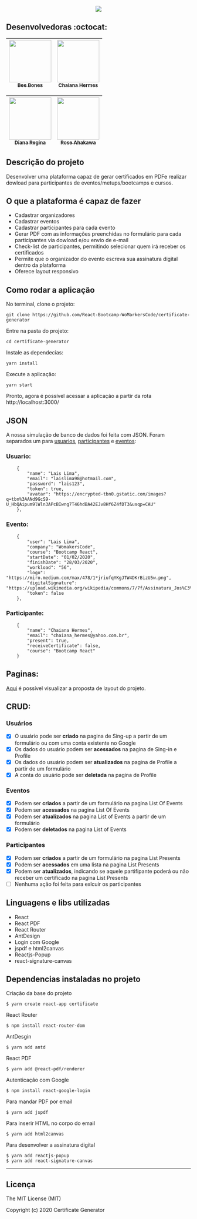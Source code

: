 <p align="center">
  <img src="https://user-images.githubusercontent.com/46378210/79054531-f2f00980-7c1b-11ea-81ca-fa7ef7196566.png">
</p>

## Desenvolvedoras :octocat:

[<img src="https://avatars2.githubusercontent.com/u/40778029?s=400&u=0ff80f01d3cb66b2af110aea5d30701d8ac6b6ec&v=4" width=115><br><sub>Bee Bones</sub>](https://github.com/beebones) |[<img src="https://media-exp1.licdn.com/dms/image/C4E03AQGE1Yb8mAu4_A/profile-displayphoto-shrink_200_200/0?e=1592438400&v=beta&t=-ANjM-l29GR6AVf_OxXkfk7NH424lVgJmjQIgIos2Ck" width=115><br><sub>Chaiana Hermes</sub>](https://github.com/chaihermes) | 
| :---: | :---:

| [<img src="https://avatars2.githubusercontent.com/u/46378210?s=400&u=071f7791bb03f8e102d835bdb9c2f0d3d24e8a34&v=4" width=115><br><sub>Diana Regina</sub>](https://github.com/Diana-ops) | [<img src="https://avatars0.githubusercontent.com/u/56303576?s=400&u=b3afc995a8a4a0a5b0af9ff64e4953c907927f23&v=4" width=115><br><sub>Rose Ahakawa</sub>](https://github.com/ahakawa) |
| :---: | :---:

## Descrição do projeto

Desenvolver uma plataforma capaz de gerar certificados em PDFe  realizar dowload para participantes de eventos/metups/bootcamps e cursos.

## O que a plataforma é capaz de fazer

- Cadastrar organizadores 
- Cadastrar eventos 
- Cadastrar participantes para cada evento
- Gerar PDF com as informações preenchidas no formulário para cada participantes via dowload e/ou envio de e-mail 
- Check-list de participantes, permitindo selecionar quem irá receber os certificados 
- Permite que o organizador do evento escreva sua assinatura digital dentro da plataforma
- Oferece layout responsivo 

## Como rodar a aplicação

No terminal, clone o projeto: 

```
git clone https://github.com/React-Bootcamp-WoMarkersCode/certificate-generator
```

Entre na pasta do projeto:  

```
cd certificate-generator
```

Instale as dependecias:

```
yarn install
```

Execute a aplicação:

```
yarn start
```

Pronto, agora é possível acessar a aplicação a partir da rota http://localhost:3000/ 

## JSON

A nossa simulação de banco de dados foi feita com JSON. Foram separados um para [usuarios](https://github.com/React-Bootcamp-WoMarkersCode/certificate-generator/blob/DianaRegina/certificate/src/services/users.json), [participantes](https://github.com/React-Bootcamp-WoMarkersCode/certificate-generator/blob/DianaRegina/certificate/src/services/participantes.json) e [eventos](https://github.com/React-Bootcamp-WoMarkersCode/certificate-generator/blob/DianaRegina/certificate/src/services/events.json):

### Usuario: 

```
	{
		"name": "Lais Lima",
		"email": "laislima98@hotmail.com",
		"password": "lais123",
		"token": true,
		"avatar": "https://encrypted-tbn0.gstatic.com/images?q=tbn%3AANd9GcS9-U_HbQAipum9lWln3APcBIwng7T46hdBA42EJv8Hf6Z4fDT3&usqp=CAU"
	},

```

### Evento: 

```
	{	
		"user": "Lais Lima",
		"company": "WomakersCode", 
		"course": "Bootcamp React",
		"startDate": "01/02/2020", 
		"finishDate": "28/03/2020",
		"workload": "56", 
		"logo": "https://miro.medium.com/max/478/1*jriufqYKgJTW4DKrBizU5w.png", 
		"digitalSignature": "https://upload.wikimedia.org/wikipedia/commons/7/7f/Assinatura_Jos%C3%A9_Saramago.png", 
		"token": false
	},
```

### Participante: 

```
	{
		"name": "Chaiana Hermes",
		"email": "chaiana_hermes@yahoo.com.br",
		"present": true,
		"receiveCertificate": false,
		"course": "Bootcamp React"
	}
```

## Paginas: 

[Aqui](https://github.com/React-Bootcamp-WoMarkersCode/certificate-generator/blob/DianaRegina/README_PAGES.md) é possível visualizar a proposta de layout do projeto.  

## CRUD: 

### Usuários

- [X] O usuário pode ser **criado** na pagina de Sing-up a partir de um formulário ou com uma conta existente no Google
- [X] Os dados do usuário podem ser **acessados** na pagina de Sing-in e Profile
- [X] Os dados do usuário podem ser **atualizados** na pagina de Profile a partir de um formulário
- [X] A conta do usuário pode ser **deletada** na pagina de Profile

### Eventos

- [X] Podem ser **criados** a partir de um formulário na pagina List Of Events 
- [X] Podem ser **acessados** na pagina List Of Events 
- [X] Podem ser **atualizados** na pagina List of Events a partir de um formulário
- [X] Podem ser **deletados** na pagina List of Events

### Participantes

- [X] Podem ser **criados** a partir de um formulário na pagina List Presents 
- [X] Podem ser **acessados** em uma lista na pagina List Presents
- [X] Podem ser **atualizados**, indicando se aquele partifipante poderá ou não receber um certificado na pagina List Presents
- [ ] Nenhuma ação foi feita para exlcuir os participantes

## Linguagens e libs utilizadas 

- React
- React PDF
- React Router
- AntDesign 
- Login com Google
- jspdf e html2canvas
- Reactjs-Popup
- react-signature-canvas

## Dependencias instaladas no projeto

Criação da base do projeto

```
$ yarn create react-app certificate
```

React Router

```
$ npm install react-router-dom
```
AntDesgin 

```
$ yarn add antd
```

React PDF
```
$ yarn add @react-pdf/renderer
```
Autenticação com Google
```
$ npm install react-google-login
```

Para mandar PDF por email
```
$ yarn add jspdf
```
Para inserir HTML no corpo do email

```
$ yarn add html2canvas
```

Para desenvolver a assinatura digital

```
$ yarn add reactjs-popup
$ yarn add react-signature-canvas
```
<hr/>

## Licença

The MIT License (MIT)

Copyright (c) 2020 Certificate Generator
